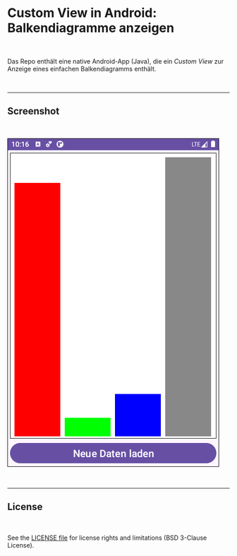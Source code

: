# Custom View in Android: Balkendiagramme anzeigen #

<br>

Das Repo enthält eine native Android-App (Java), die ein *Custom View* zur Anzeige eines einfachen Balkendiagramms enthält.

<br>

----

## Screenshot ##

<br>

![Screenshot 1](screenshot_1.png)

<br>

----

## License ##

<br>

See the [LICENSE file](LICENSE.md) for license rights and limitations (BSD 3-Clause License).

<br>
